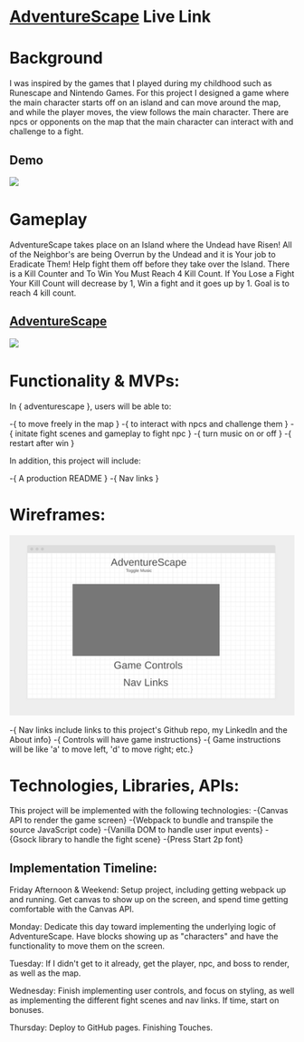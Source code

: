 # [AdventureScape](https://mrizwan83.github.io/adventurescape/) Live Link
# Background

I was inspired by the games that I played during my childhood such as Runescape and Nintendo Games. For this project I designed a game where the main character starts off on an island and can move around the map, and while the player moves, the view follows the main character. There are npcs or opponents on the map that the main character can interact with and challenge to a fight.

## Demo 
![](https://media.giphy.com/media/D7iTRyFsjkQkXsB6wh/giphy.gif)

# Gameplay

AdventureScape takes place on an Island where the Undead have Risen! All of the Neighbor's are being Overrun by the Undead and it is Your job to Eradicate Them! Help fight them off before they take over the Island. There is a Kill Counter and To Win You Must Reach 4 Kill Count. If You Lose a Fight Your Kill Count will decrease by 1, Win a fight and it goes up by 1. Goal is to reach 4 kill count. 


## [AdventureScape](https://mrizwan83.github.io/adventurescape/)
![](https://media.giphy.com/media/NuxN5t8UuIyc5VtFRm/giphy.gif)


# Functionality & MVPs:

In { adventurescape }, users will be able to:

-{ to move freely in the map }
-{ to interact with npcs and challenge them  }
-{ initate fight scenes and gameplay to fight npc }
-{ turn music on or off }
-{ restart after win }

In addition, this project will include:

-{ A production README }
-{ Nav links }


# Wireframes:

![AdventureScape Main Page](wireframes/AdventureScapeWireFrame.png)

-{ Nav links include links to this project's Github repo, my LinkedIn and the About info}
-{ Controls will have game instructions}
-{ Game instructions will be like 'a' to move left, 'd' to move right; etc.}

# Technologies, Libraries, APIs:

This project will be implemented with the following technologies:
-{Canvas API to render the game screen}
-{Webpack to bundle and transpile the source JavaScript code}
-{Vanilla DOM to handle user input events}
-{Gsock library to handle the fight scene}
-{Press Start 2p font}

## Implementation Timeline:

Friday Afternoon & Weekend: Setup project, including getting webpack up and running. 
Get canvas to show up on the screen, and spend time getting comfortable with the Canvas API. 

Monday: Dedicate this day toward implementing the underlying logic of AdventureScape.
Have blocks showing up as "characters" and have the functionality to move them on the screen.

Tuesday: If I didn't get to it already, get the player, npc, and boss to render, as well as the map.

Wednesday: Finish implementing user controls, and focus on styling, as well as implementing the different fight scenes and nav links. If time, start on bonuses.

Thursday: Deploy to GitHub pages. Finishing Touches.
